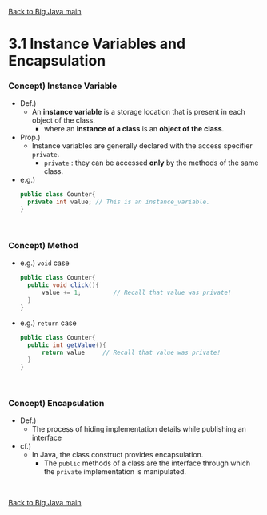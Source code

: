 [Back to Big Java main](../../main.md)

# 3.1 Instance Variables and Encapsulation
### Concept) Instance Variable
- Def.)
  - An **instance variable** is a storage location that is present in each object of the class.
    - where an **instance of a class** is an **object of the class**.
- Prop.)
  - Instance variables are generally declared with the access specifier ```private```.
    - ```private``` : they can be accessed **only** by the methods of the same class.
- e.g.)
  ```java
  public class Counter{
    private int value; // This is an instance_variable.
  }
  ```

<br>

### Concept) Method
- e.g.) ```void``` case
  ```java
  public class Counter{
    public void click(){
        value += 1;         // Recall that value was private!
    }
  }
  ```
- e.g.) ```return``` case
  ```java
  public class Counter{
    public int getValue(){
        return value     // Recall that value was private!
    }
  }
  ```

<br>

### Concept) Encapsulation
- Def.)
  - The process of hiding implementation details while publishing an interface
- cf.)
  - In Java, the class construct provides encapsulation.
    - The ```public``` methods of a class are the interface through which the ```private``` implementation is manipulated.


<br>

[Back to Big Java main](../../main.md)
